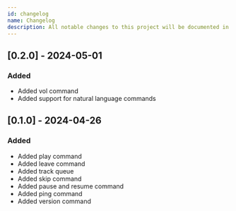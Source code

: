 ```yaml
---
id: changelog
name: Changelog
description: All notable changes to this project will be documented in this file.
---
```


## [0.2.0] - 2024-05-01

### Added

- Added vol command
- Added support for natural language commands

## [0.1.0] - 2024-04-26

### Added

- Added play command
- Added leave command
- Added track queue
- Added skip command
- Added pause and resume command
- Added ping command
- Added version command
